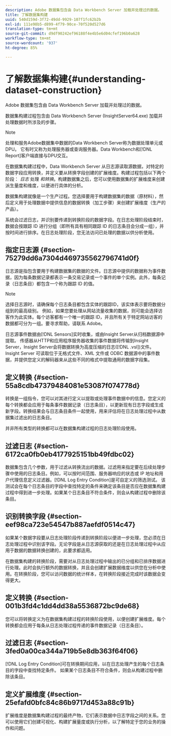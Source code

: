 ```yaml
---
description: Adobe 数据集包含由 Data Workbench Server 加载并处理过的数据。
title: 了解数据集构建
uuid: 540d159d-3f72-49dd-9929-107f1fc62b2b
exl-id: 111e98b5-d899-4f79-90ce-70f520d527d6
translation-type: tm+mt
source-git-commit: d9df90242ef96188f4e4b5e6d04cfef196b0a628
workflow-type: tm+mt
source-wordcount: '937'
ht-degree: 85%

---
```


# 了解数据集构建{#understanding-dataset-construction}

Adobe 数据集包含由 Data Workbench Server 加载并处理过的数据。

数据集构建过程包含由 Data Workbench Server (InsightServer64.exe) 加载并处理数据时所涉及的步骤。

>[!NOTE]
>
>处理和服务Adobe数据集中数据的Data Workbench Server称为数据处理单元或DPU。 它有时又称为处理服务器或查询服务器。Data Workbench和[!DNL Report]客户端直接与DPU交互。

在数据集构建过程中，Data Workbench Server 从日志源读取源数据，对特定的数据字段应用转换，并定义要从转换字段创建的扩展维度。构建过程包括以下两个阶段：  *日志* 处理 *和转换*。构建数据集之后，您可以使用数据集的扩展维度来创建派生量度和维度，以便进行具体的分析。

数据集构建就像是一个生产过程。您选择要用于构建数据集的数据（原材料），然后定义用于处理数据中提供信息的数据转换（加工步骤）来创建扩展维度（生产的产品）。

<!--
c_log_proc.xml
-->

系统会过滤日志，并识别要传递到转换阶段的数据字段。在日志处理阶段结束时，数据会按跟踪 ID 进行分组（即所有具有相同跟踪 ID 的日志条目会分成一组），并按时间进行排序。在日志处理阶段，您无法访问已处理的数据以供分析使用。

## 指定日志源 {#section-75279dd6a7304d469735562796741d0f}

日志源是指包含要用于构建数据集的数据的文件。日志源中提供的数据称为事件数据，因为每条数据记录都表示一条交易记录或一个事件的单个实例。此外，每条记录（日志条目）都包含一个称为跟踪 ID 的值。

>[!NOTE]
>
>选择日志源时，请确保每个日志条目都包含实体的跟踪ID，该实体表示要将数据分组到的最高级别。 例如，如果您要处理从网站流量收集的数据，则可能会选择访客作为此实体。每个访客都有一个唯一的跟踪 ID，并且所有关于特定网站访客的数据都可分为一组。要寻求帮助，请联系 Adobe。

日志源事件数据由[!DNL Sensors]实时收集，或由Insight Server从归档数据源中提取。 传感器从HTTP和应用程序服务器收集的事件数据将传输到Insight Server，Insight Server会将数据转换为高度压缩的日志([!DNL .vsl])文件。 Insight Server 可读取位于无格式文件、XML 文件或 ODBC 数据源中的事件数据，并提供您定义的解码器来从这些不同的格式中提取通用的数据字段集。

## 定义转换  {#section-55a8cdb47379484081e53087f074778d}

转换是一组指令，您可以对其进行定义以提取或处理事件数据中的信息。您定义的每个转换都会应用于每条事件数据记录（日志条目），以更新现有日志字段或生成新字段。转换结果会与日志条目条件一起使用，用来评估将在日志处理过程中从数据集过滤出的日志条目。

并非所有类型的转换都可以在数据集构建过程的日志处理阶段使用。

## 过滤日志 {#section-6172ca0fb0eb4177925151bb49fdbc02}

数据集包含几个参数，用于过滤从转换流出的数据。过滤用来指定要在后续处理步骤中使用的日志条目。例如，可以按时间范围、服务器响应的状态或 IP 地址和用户代理信息定义过滤器。[!DNL Log Entry Condition]是可自定义的筛选测试。 该测试会在每个日志条目的字段中查找特定的条件来确定该条目是否应在数据集构建过程中得到进一步处理。如果某个日志条目不符合条件，则会从构建过程中删除该条目。

## 识别转换字段  {#section-eef98ca723e54547b887aefdf0514c47}

如果某个数据字段要从日志处理阶段传递到转换阶段以便进一步处理，您必须在日志处理过程中识别该字段。无论字段是从日志源获取的还是在日志处理过程中从应用于数据的数据转换创建的，此要求都适用。

<!--
c_transformation.xml
-->

在数据集构建的转换阶段，需要对从日志处理过程中输出的已分组和已排序数据进行处理。此时会执行额外的数据转换，并且会创建扩展数据维度以供您在分析中使用。在转换阶段，您可以访问数据的统计样本，在转换阶段接近完成时该数据会变得更大。

## 定义转换 {#section-001b3fd4c1dd4dd38a5536872bc9de68}

您可以将转换定义为在数据集构建过程的转换阶段使用，以便创建扩展维度。每个转换都会应用于每条从日志处理过程传递的事件数据记录（日志条目）。

## 过滤日志  {#section-3fed0a00ca344a719b5e8db363f64f06}

[!DNL Log Entry Condition]可在转换期间应用，以在日志处理产生的每个日志条目的字段中查找特定条件。 如果某个日志条目不符合条件，则会从构建过程中删除该条目。

## 定义扩展维度 {#section-25efafd0bfc84c86b9717d453a88c91b}

扩展维度是数据集构建过程的最终产物，它们表示数据中日志字段之间的关系。您可以使用它们创建可视化、构建扩展量度或执行分析，以了解特定于您的业务的操作和问题。
